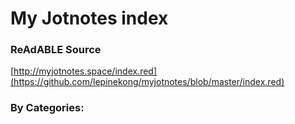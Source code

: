 
# My Jotnotes index


### ReAdABLE Source

[http://myjotnotes.space/index.red](https://github.com/lepinekong/myjotnotes/blob/master/index.red)


### By Categories:

